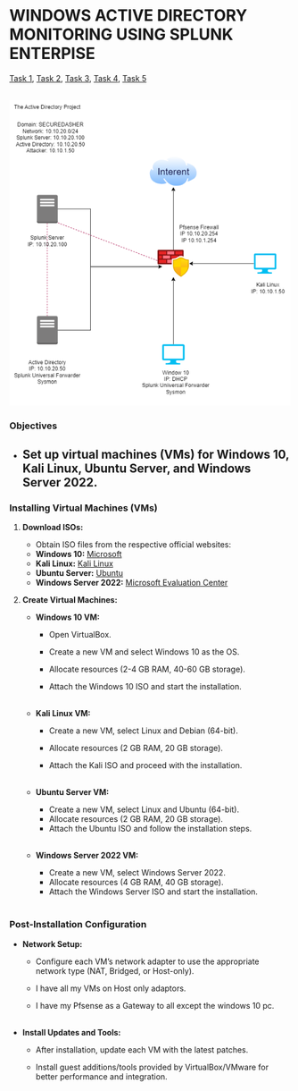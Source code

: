 # WINDOWS ACTIVE DIRECTORY MONITORING USING SPLUNK ENTERPISE
[Task 1](https://github.com/rajeevlraman/SIEM/edit/main/assets/AD_Project_task1.md), [Task 2](https://github.com/rajeevlraman/SIEM/blob/main/assets/AD_project_task2.md), [Task 3](https://github.com/rajeevlraman/SIEM/blob/main/assets/AD_Project_task3.md), [Task 4](https://github.com/rajeevlraman/SIEM/blob/main/assets/AD_Project_task4.md), [Task 5](https://github.com/rajeevlraman/SIEM/blob/main/assets/AD_Project_task5.md)<br><br>

![image](/assets/images/image1.png)

### Objectives
- ## Set up virtual machines (VMs) for Windows 10, Kali Linux, Ubuntu Server, and Windows Server 2022.

### Installing Virtual Machines (VMs)
1. **Download ISOs:**
     - Obtain ISO files from the respective official websites:
     - **Windows 10:** [Microsoft](https://www.microsoft.com/en-us/software-download/windows10ISO)
     - **Kali Linux:** [Kali Linux](https://www.kali.org/get-kali/)
     - **Ubuntu Server:** [Ubuntu](https://ubuntu.com/download/server)
     - **Windows Server 2022:** [Microsoft Evaluation Center](https://www.microsoft.com/en-us/evalcenter/evaluate-windows-server-2022)

2. **Create Virtual Machines:**
   - **Windows 10 VM:**
     - Open VirtualBox.
     - Create a new VM and select Windows 10 as the OS.

     - Allocate resources (2-4 GB RAM, 40-60 GB storage).

     - Attach the Windows 10 ISO and start the installation.<br><br>

   - **Kali Linux VM:**

     - Create a new VM, select Linux and Debian (64-bit).

     - Allocate resources (2 GB RAM, 20 GB storage).

     - Attach the Kali ISO and proceed with the installation.<br><br>
     
   - **Ubuntu Server VM:**

     - Create a new VM, select Linux and Ubuntu (64-bit).
     - Allocate resources (2 GB RAM, 20 GB storage).
     - Attach the Ubuntu ISO and follow the installation steps.<br><br>
   - **Windows Server 2022 VM:**
     - Create a new VM, select Windows Server 2022.
     - Allocate resources (4 GB RAM, 40 GB storage).
     - Attach the Windows Server ISO and start the installation.<br><br>

### Post-Installation Configuration

- **Network Setup:**

  - Configure each VM’s network adapter to use the appropriate network type (NAT, Bridged, or Host-only).

  - I have all my VMs on Host only adaptors.

  - I have my Pfsense as a Gateway to all except the windows 10 pc.<br><br>

- **Install Updates and Tools:**

  - After installation, update each VM with the latest patches.

  - Install guest additions/tools provided by VirtualBox/VMware for better performance and integration.

